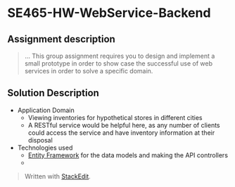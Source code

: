# SE465-HW-WebService-Backend

## Assignment description
> ... This group assignment requires you to design and implement a small prototype in order to show case the successful use of web services in order to solve a specific domain.

## Solution Description
- Application Domain
	- Viewing inventories for hypothetical stores in different cities
	- A RESTful service would be helpful here, as any number of clients could access the service and have inventory information at their disposal
- Technologies used
	- [Entity Framework](https://docs.microsoft.com/en-us/ef/core/)  for the data models and making the API controllers
	- 
  
  

> Written with [StackEdit](https://stackedit.io/).
<!--stackedit_data:
eyJoaXN0b3J5IjpbLTE0NjM1NjMxMjcsLTE5MzM5Mzg2NTEsND
MxMjQzNTY0LC00NDIyMDc0MTNdfQ==
-->
